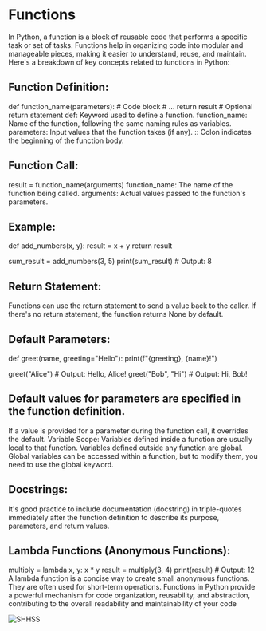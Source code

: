 # Functions

In Python, a function is a block of reusable code that performs a specific task or set of tasks. Functions help in organizing code into modular and manageable pieces, making it easier to understand, reuse, and maintain. Here's a breakdown of key concepts related to functions in Python:

## Function Definition:

def function_name(parameters):
    # Code block
    # ...
    return result  # Optional return statement
def: Keyword used to define a function.
function_name: Name of the function, following the same naming rules as variables.
parameters: Input values that the function takes (if any).
:: Colon indicates the beginning of the function body.
## Function Call:

result = function_name(arguments)
function_name: The name of the function being called.
arguments: Actual values passed to the function's parameters.
## Example:

def add_numbers(x, y):
    result = x + y
    return result

sum_result = add_numbers(3, 5)
print(sum_result)  # Output: 8
## Return Statement:
Functions can use the return statement to send a value back to the caller.
If there's no return statement, the function returns None by default.
## Default Parameters:

def greet(name, greeting="Hello"):
    print(f"{greeting}, {name}!")

greet("Alice")          # Output: Hello, Alice!
greet("Bob", "Hi")      # Output: Hi, Bob!
## Default values for parameters are specified in the function definition.
If a value is provided for a parameter during the function call, it overrides the default.
Variable Scope:
Variables defined inside a function are usually local to that function.
Variables defined outside any function are global.
Global variables can be accessed within a function, but to modify them, you need to use the global keyword.
## Docstrings:
It's good practice to include documentation (docstring) in triple-quotes immediately after the function definition to describe its purpose, parameters, and return values.
## Lambda Functions (Anonymous Functions):

multiply = lambda x, y: x * y
result = multiply(3, 4)
print(result)  # Output: 12
A lambda function is a concise way to create small anonymous functions.
They are often used for short-term operations.
Functions in Python provide a powerful mechanism for code organization, reusability, and abstraction, contributing to the overall readability and maintainability of your code

![SHHSS](https://happycoding.io/tutorials/html/images/rainbow-logo-2.png)

